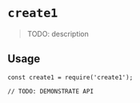 # `create1`

> TODO: description

## Usage

```
const create1 = require('create1');

// TODO: DEMONSTRATE API
```
